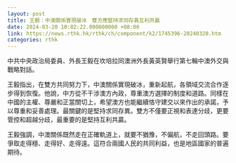 ```yaml
---
layout: post
title: 王毅：中澳關係實現破冰　雙方應堅持求同存異互利共贏
date: 2024-03-20 10:02:22.000000000 +08:00
link: https://news.rthk.hk/rthk/ch/component/k2/1745396-20240320.htm
categories: rthk
---
```


中共中央政治局委員、外長王毅在坎培拉同澳洲外長黃英賢舉行第七輪中澳外交與戰略對話。

王毅指出，在雙方共同努力下，中澳關係實現破冰，重新起航，各領域交流合作逐步得到恢復。他說，中方從不干涉澳方內政，尊重澳方選擇的制度和道路。同樣在中國的主權、尊嚴和正當關切上，希望澳方也能繼續恪守建交以來作出的承諾，予以尊重和妥善處理。最關鍵的是堅持求同存異。雙方不僅要正視和表達分歧，更要管控和超越分歧，最重要的是堅持互利共贏。

王毅強調，中澳關係既然走在正確軌道上，就要不猶豫，不偏航，不走回頭路。要爭取走得穩、走得好、走得遠。這符合兩國人民的共同利益，也是地區國家的普遍期待。
